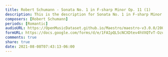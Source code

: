 ```yaml
---
title: Robert Schumann - Sonata No. 1 in F-sharp Minor Op. 11 (1)
description: This is the description for Sonata No. 1 in F-sharp Minor Op. 11 by Robert Schumann
composers: [Robert Schumann]
periods: [Romantic]
audioURL: https://OpenMusicDataset.github.io/Maestro/maestro-v3.0.0/2009/MIDI-Unprocessed_13_R1_2009_04_ORIG_MID--AUDIO_13_R1_2009_13_R1_2009_04_WAV.midi
formURL: https://docs.google.com/forms/d/e/1FAIpQLScNCXDtev4hVXQTvT-Ozud5pxdXMims5PmgC8KdsnJeK9s3MQ/viewform
comments: true
share: true
date: 2021-08-08T07:43:13-06:00
---
```

